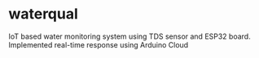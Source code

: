 # waterqual
IoT based water monitoring system using TDS sensor and ESP32 board. Implemented real-time response using Arduino Cloud
